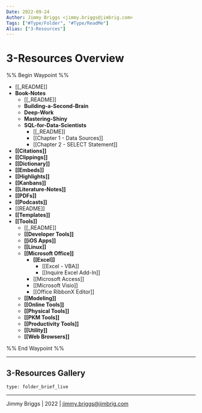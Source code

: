 ```yaml
---
Date: 2022-09-24
Author: Jimmy Briggs <jimmy.briggs@jimbrig.com>
Tags: ["#Type/Folder", "#Type/ReadMe"]
Alias: ["3-Resources"]
---
```


# 3-Resources Overview

%% Begin Waypoint %%
- [[_README]]
- **Book-Notes**
	- [[_README]]
	- **Building-a-Second-Brain**
	- **Deep-Work**
	- **Mastering-Shiny**
	- **SQL-for-Data-Scientists**
		- [[_README]]
		- [[Chapter 1 - Data Sources]]
		- [[Chapter 2 - SELECT Statement]]
- **[[Citations]]**
- **[[Clippings]]**
- **[[Dictionary]]**
- **[[Embeds]]**
- **[[Highlights]]**
- **[[Kanbans]]**
- **[[Literature-Notes]]**
- **[[PDFs]]**
- **[[Podcasts]]**
- [[README]]
- **[[Templates]]**
- **[[Tools]]**
	- [[_README]]
	- **[[Developer Tools]]**
	- **[[iOS Apps]]**
	- **[[Linux]]**
	- **[[Microsoft Office]]**
		- **[[Excel]]**
			- [[Excel - VBA]]
			- [[Inquire Excel Add-In]]
		- [[Microsoft Access]]
		- [[Microsoft Visio]]
		- [[Office RibbonX Editor]]
	- **[[Modeling]]**
	- **[[Online Tools]]**
	- **[[Physical Tools]]**
	- **[[PKM Tools]]**
	- **[[Productivity Tools]]**
	- **[[Utility]]**
	- **[[Web Browsers]]**

%% End Waypoint %%

***

## 3-Resources Gallery

 
```ccard
type: folder_brief_live
```
 

***

Jimmy Briggs | 2022 | <jimmy.briggs@jimbrig.com>



